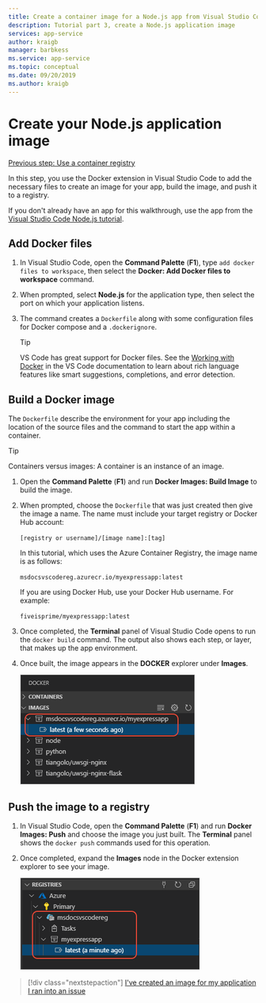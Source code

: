 ```yaml
---
title: Create a container image for a Node.js app from Visual Studio Code
description: Tutorial part 3, create a Node.js application image
services: app-service
author: kraigb
manager: barbkess
ms.service: app-service
ms.topic: conceptual
ms.date: 09/20/2019
ms.author: kraigb
---
```


# Create your Node.js application image

[Previous step: Use a container registry](tutorial-vscode-docker-node-02.md)

In this step, you use the Docker extension in Visual Studio Code to add the necessary files to create an image for your app, build the image, and push it to a registry.

If you don't already have an app for this walkthrough, use the app from the [Visual Studio Code Node.js tutorial](https://code.visualstudio.com/docs/nodejs/nodejs-tutorial).

## Add Docker files

1. In Visual Studio Code, open the **Command Palette** (**F1**), type `add docker files to workspace`, then select the **Docker: Add Docker files to workspace** command.

1. When prompted, select **Node.js** for the application type, then select the port on which your application listens.

1. The command creates a `Dockerfile` along with some configuration files for Docker compose and a `.dockerignore`.

    > [!TIP]
    > VS Code has great support for Docker files. See the [Working with Docker](https://code.visualstudio.com/docs/azure/docker) in the VS Code documentation to learn about rich language features like smart suggestions, completions, and error detection.

## Build a Docker image

The `Dockerfile` describe the environment for your app including the location of the source files and the command to start the app within a container.

> [!TIP]
> Containers versus images: A container is an instance of an image.

1. Open the **Command Palette** (**F1**) and run **Docker Images: Build Image** to build the image.

1. When prompted, choose the `Dockerfile` that was just created then give the image a name. The name must include your target registry or Docker Hub account:

    `[registry or username]/[image name]:[tag]`

    In this tutorial, which uses the Azure Container Registry, the image name is as follows:

    `msdocsvscodereg.azurecr.io/myexpressapp:latest`

    If you are using Docker Hub, use your Docker Hub username. For example:

    `fiveisprime/myexpressapp:latest`

1. Once completed, the **Terminal** panel of Visual Studio Code opens to run the `docker build` command. The output also shows each step, or layer, that makes up the app environment.

1. Once built, the image appears in the **DOCKER** explorer under **Images**.

    ![List of docker images in Visual Studio Code](media/deploy-containers/image-list.png)

## Push the image to a registry

1. In Visual Studio Code, open the **Command Palette** (**F1**) and run **Docker Images: Push** and choose the image you just built. The **Terminal** panel shows the `docker push` commands used for this operation.

1. Once completed, expand the **Images** node in the Docker extension explorer to see your image.

    ![Pushed image appearing in the Azure Container Registry](media/deploy-containers/image-in-acr.png)

> [!div class="nextstepaction"]
> [I've created an image for my application](tutorial-vscode-docker-node-04.md) [I ran into an issue](https://www.research.net/r/PWZWZ52?tutorial=docker-extension&step=containerize-app)
